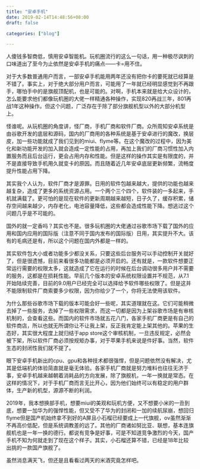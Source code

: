 ```yaml
---
title: "安卓手机"
date: 2019-02-14T14:48:56+08:00
draft: false

categories: ["blog"]

---
```


人傻钱多智商低，慎用安卓智能机。玩机圈流行的这么一句话，用一种极尽讽刺的口味道出了至今为止依然是安卓手机的痛点——卡=用不住。

<!--more-->

对于大多数普通用户而言，一部安卓手机能用两年还没有把你卡的要死就已经算是不错了。事实上，对于绝大部分用户而言，可能用了一年就已经明显感觉到不再跟手，哪怕手中的是旗舰顶配机，也是可能的。对啊，手机本来就是给大众设计的，怎么能要求他们都像玩机圈的大佬一样精通各种操作，实现820再战三年，801再战1年这种操作。但这个问题，广泛存在于除了部分旗舰机型以外的大部分机型上。

怪谁呢。从玩机圈的角度讲，怪厂商，手机厂商和软件厂商。众所周知安卓系统是由谷歌开发的底层和源码，国内的厂商用的各种系统是基于安卓进行的魔改，换层皮，加一些功能就成了我们见到的miui、flyme等。在这个魔改的过程中，因为美化和新功能开发的加入就会造成一定性能的占用，再加上我们的厂商习惯性加入内置服务而且后台运行，更会占用内存和性能。但是这样的操作其实是有限度的，并不是直接导致手机用久就变卡的原因。而且随着近几年安卓底层更新频繁，流畅度提升性能占用下降。

其实我个人认为，软件厂商才是源罪。日用的软件包越来越大，提供的功能也越来越复杂，造成了更多的系统资源占用。一个两个三个四个，软件装的一多起来，手机就满载了。更可怕的是现在软件的更新周期越来越短，日子久了，缓存积累，储存空间越来越少，内存老化，电池容量降低，这些都会造成性能下降。想逃过这个问题几乎是不可能的。

国外的就一定香吗？其实也不是。很多玩机圈的大佬通过谷歌市场下载了国外的应用和国内应用的国际版（注意不同于国内发布的国际版）日用，其实提升不大。该有的毛病还是有，所以这个问题在国内外都是一样的。

其实软件包大小或者功能多少都没关系，只要这些后台服务可以手动控制开关就好了，但是很遗憾，目前来看很多功能都是必须开启的。还有就是，一款软件想要正常运行需要的权限太多，这就造成了它在运行的时候在后台调动很多用户并不需要的服务，这都是在损耗性能。早前几个版本的安卓系统权限设置并不规范，从7.1开始陆续完善，目前的9.0用户已经完全可以选择给予软件哪些权限了。但是这并不能限制软件厂商索要多少权限，因为你给少了一个，你将无法使用该软件。

为什么那些谷歌市场下载的版本可能会好一些呢，其实道理就在这。它们可能稍微去掉了一些服务，去掉了一些权限需求，而这一切都是因为上架谷歌市场是有审核机制的，会查看这些。而国内的软件市场就五花八门，各家手机厂商更是有自己的软件商店，所以也就无所谓你让不让我上架，反正我肯定能上架其他的。苹果的生态好，其实很大程度上就归结于app store这个审核机制，一旦违反规定，必然会被下架，所以软件厂商必须按规矩办事，对于苹果手机来说是件好事。当然，软件生态的封闭性我们就不提了。

眼下安卓手机新出的cpu、gpu和各种技术都很强悍，但是问题依然没有解决，尤其是低端机的体验简直就是毫无体验。各家手机厂商就是努力堆料也往往无济于事，安卓手机越来越朝着消耗品的方向发展，除了旗舰机，一年一换就是常态。在这样的情况下，对于手机厂商而言无比开心，因为他们始终可以有稳定的用户群体，生产新的机型，源源不断的利润。

2019年，我本想换部手机，想要miui的美观和玩机方便，又不想要小米的一丑到底，想要一加华为的强悍性能，但又受不了华为的封闭和一加的续航尿崩，想回归flyme但是国产机始终拿不到好的A屏且小石榴已经要成上一代旗舰，ov虽然渐渐不再高价低配，但是系统调教差的远了。其他的厂商诸如努比亚、联想，基本连旗舰机也是一年一换的德行。都说有竞争是好事，可是不知道竞争激烈的今天，国产手机不知为何就走到了现在这个样子。其实，小石榴还算不错，已经是18年比较出挑的一款国产旗舰了。

虽然消息满天飞，但还是且看看过两天的米酒究竟怎样吧。

